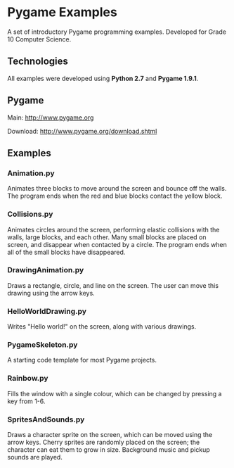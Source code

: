 # Pygame Examples

A set of introductory Pygame programming examples. Developed for Grade 10 Computer Science.


## Technologies

All examples were developed using **Python 2.7** and **Pygame 1.9.1**.


## Pygame

Main: http://www.pygame.org

Download: http://www.pygame.org/download.shtml


## Examples

### Animation.py

Animates three blocks to move around the screen and bounce off the walls. The program ends when the red and blue blocks contact the yellow block.


### Collisions.py

Animates circles around the screen, performing elastic collisions with the walls, large blocks, and each other. Many small blocks are placed on screen, and disappear when contacted by a circle. The program ends when all of the small blocks have disappeared.


### DrawingAnimation.py

Draws a rectangle, circle, and line on the screen. The user can move this drawing using the arrow keys.


### HelloWorldDrawing.py

Writes "Hello world!" on the screen, along with various drawings.


### PygameSkeleton.py

A starting code template for most Pygame projects.


### Rainbow.py

Fills the window with a single colour, which can be changed by pressing a key from 1-6.


### SpritesAndSounds.py

Draws a character sprite on the screen, which can be moved using the arrow keys. Cherry sprites are randomly placed on the screen; the character can eat them to grow in size. Background music and pickup sounds are played.
